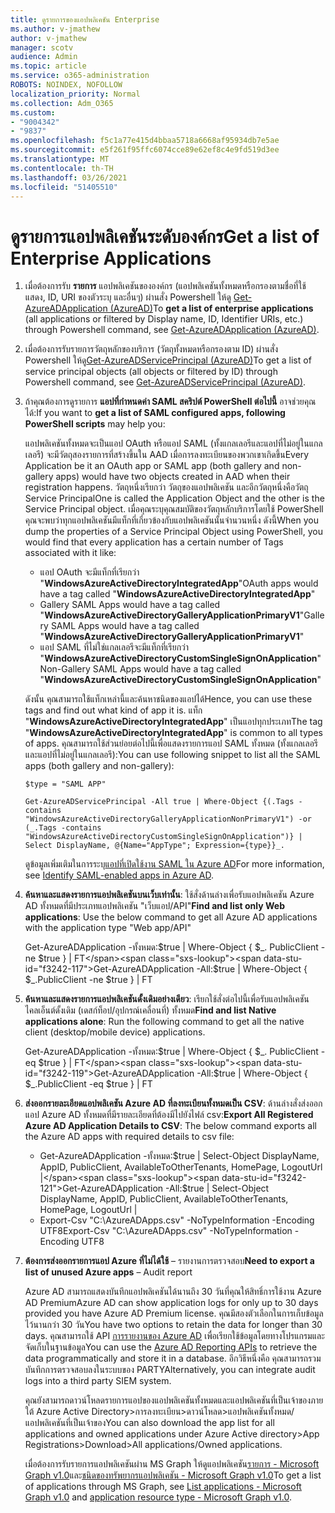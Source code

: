 ```yaml
---
title: ดูรายการของแอปพลิเคชัน Enterprise
ms.author: v-jmathew
author: v-jmathew
manager: scotv
audience: Admin
ms.topic: article
ms.service: o365-administration
ROBOTS: NOINDEX, NOFOLLOW
localization_priority: Normal
ms.collection: Adm_O365
ms.custom:
- "9004342"
- "9837"
ms.openlocfilehash: f5c1a77e415d4bbaa5718a6668af95934db7e5ae
ms.sourcegitcommit: e5f261f95ffc6074cce89e62ef8c4e9fd519d3ee
ms.translationtype: MT
ms.contentlocale: th-TH
ms.lasthandoff: 03/26/2021
ms.locfileid: "51405510"
---
```

# <a name="get-a-list-of-enterprise-applications"></a><span data-ttu-id="f3242-102">ดูรายการแอปพลิเคชันระดับองค์กร</span><span class="sxs-lookup"><span data-stu-id="f3242-102">Get a list of Enterprise Applications</span></span>

1. <span data-ttu-id="f3242-103">เมื่อต้องการรับ **รายการ** แอปพลิเคชันขององค์กร (แอปพลิเคชันทั้งหมดหรือกรองตามชื่อที่ใช้แสดง, ID, URI ของตัวระบุ และอื่นๆ) ผ่านสั่ง Powershell ให้ดู [Get-AzureADApplication (AzureAD)](https://docs.microsoft.com/powershell/module/azuread/get-azureadapplication)</span><span class="sxs-lookup"><span data-stu-id="f3242-103">To **get a list of enterprise applications** (all applications or filtered by Display name, ID, Identifier URIs, etc.) through Powershell command, see [Get-AzureADApplication (AzureAD)](https://docs.microsoft.com/powershell/module/azuread/get-azureadapplication).</span></span>
2. <span data-ttu-id="f3242-104">เมื่อต้องการรับรายการวัตถุหลักของบริการ (วัตถุทั้งหมดหรือกรองตาม ID) ผ่านสั่ง Powershell ให้ดู[Get-AzureADServicePrincipal (AzureAD)](https://docs.microsoft.com/powershell/module/azuread/get-azureadserviceprincipal)</span><span class="sxs-lookup"><span data-stu-id="f3242-104">To get a list of service principal objects (all objects or filtered by ID) through Powershell command, see [Get-AzureADServicePrincipal (AzureAD)](https://docs.microsoft.com/powershell/module/azuread/get-azureadserviceprincipal).</span></span>
3. <span data-ttu-id="f3242-105">ถ้าคุณต้องการดูรายการ **แอปที่กําหนดค่า SAML สคริปต์ PowerShell ต่อไปนี้** อาจช่วยคุณได้:</span><span class="sxs-lookup"><span data-stu-id="f3242-105">If you want to **get a list of SAML configured apps, following PowerShell scripts** may help you:</span></span>

    <span data-ttu-id="f3242-106">แอปพลิเคชันทั้งหมดจะเป็นแอป OAuth หรือแอป SAML (ทั้งแกลเลอรีและแอปที่ไม่อยู่ในแกลเลอรี) จะมีวัตถุสองรายการที่สร้างขึ้นใน AAD เมื่อการลงทะเบียนของพวกเขาเกิดขึ้น</span><span class="sxs-lookup"><span data-stu-id="f3242-106">Every Application be it an OAuth app or SAML app (both gallery and non-gallery apps) would have two objects created in AAD when their registration happens.</span></span> <span data-ttu-id="f3242-107">วัตถุหนึ่งเรียกว่า วัตถุของแอปพลิเคชัน และอีกวัตถุหนึ่งคือวัตถุ Service Principal</span><span class="sxs-lookup"><span data-stu-id="f3242-107">One is called the Application Object and the other is the Service Principal object.</span></span> <span data-ttu-id="f3242-108">เมื่อคุณระบุคุณสมบัติของวัตถุหลักบริการโดยใช้ PowerShell คุณจะพบว่าทุกแอปพลิเคชันมีแท็กที่เกี่ยวข้องกับแอปพลิเคชันนั้นจํานวนหนึ่ง ดังนี้</span><span class="sxs-lookup"><span data-stu-id="f3242-108">When you dump the properties of a Service Principal Object using PowerShell, you would find that every application has a certain number of Tags associated with it like:</span></span>

    - <span data-ttu-id="f3242-109">แอป OAuth จะมีแท็กที่เรียกว่า "**WindowsAzureActiveDirectoryIntegratedApp**"</span><span class="sxs-lookup"><span data-stu-id="f3242-109">OAuth apps would have a tag called "**WindowsAzureActiveDirectoryIntegratedApp**"</span></span>
    - <span data-ttu-id="f3242-110">Gallery SAML Apps would have a tag called "**WindowsAzureActiveDirectoryGalleryApplicationPrimaryV1**"</span><span class="sxs-lookup"><span data-stu-id="f3242-110">Gallery SAML Apps would have a tag called "**WindowsAzureActiveDirectoryGalleryApplicationPrimaryV1**"</span></span>
    - <span data-ttu-id="f3242-111">แอป SAML ที่ไม่ใช่แกลเลอรีจะมีแท็กที่เรียกว่า "**WindowsAzureActiveDirectoryCustomSingleSignOnApplication**"</span><span class="sxs-lookup"><span data-stu-id="f3242-111">Non-Gallery SAML Apps would have a tag called "**WindowsAzureActiveDirectoryCustomSingleSignOnApplication**"</span></span>

    <span data-ttu-id="f3242-112">ดังนั้น คุณสามารถใช้แท็กเหล่านี้และค้นหาชนิดของแอปได้</span><span class="sxs-lookup"><span data-stu-id="f3242-112">Hence, you can use these tags and find out what kind of app it is.</span></span> <span data-ttu-id="f3242-113">แท็ก "**WindowsAzureActiveDirectoryIntegratedApp**" เป็นแอปทุกประเภท</span><span class="sxs-lookup"><span data-stu-id="f3242-113">The tag "**WindowsAzureActiveDirectoryIntegratedApp**" is common to all types of apps.</span></span> <span data-ttu-id="f3242-114">คุณสามารถใช้ส่วนย่อยต่อไปนี้เพื่อแสดงรายการแอป SAML ทั้งหมด (ทั้งแกลเลอรีและแอปที่ไม่อยู่ในแกลเลอรี):</span><span class="sxs-lookup"><span data-stu-id="f3242-114">You can use following snippet to list all the SAML apps (both gallery and non-gallery):</span></span>

    `$type = "SAML APP"`

    `Get-AzureADServicePrincipal -All true | Where-Object {(.Tags -contains "WindowsAzureActiveDirectoryGalleryApplicationNonPrimaryV1") -or (_.Tags -contains "WindowsAzureActiveDirectoryCustomSingleSignOnApplication")} | Select DisplayName, @{Name="AppType"; Expression={type}}_.`

    <span data-ttu-id="f3242-115">ดูข้อมูลเพิ่มเติมในการระบุ[แอปที่เปิดใช้งาน SAML ใน Azure AD](https://docs.microsoft.com/answers/questions/24259/identify-saml-enabled-apps-in-azure-ad.html)</span><span class="sxs-lookup"><span data-stu-id="f3242-115">For more information, see [Identify SAML-enabled apps in Azure AD](https://docs.microsoft.com/answers/questions/24259/identify-saml-enabled-apps-in-azure-ad.html).</span></span>

4. <span data-ttu-id="f3242-116">**ค้นหาและแสดงรายการแอปพลิเคชันบนเว็บเท่านั้น**: ใช้สั่งด้านล่างเพื่อรับแอปพลิเคชัน Azure AD ทั้งหมดที่มีประเภทแอปพลิเคชัน "เว็บแอป/API"</span><span class="sxs-lookup"><span data-stu-id="f3242-116">**Find and list only Web applications**: Use the below command to get all Azure AD applications with the application type "Web app/API"</span></span>

    <span data-ttu-id="f3242-117">Get-AzureADApplication -ทั้งหมด:$true | Where-Object { $_. PublicClient -ne $true } | FT</span><span class="sxs-lookup"><span data-stu-id="f3242-117">Get-AzureADApplication -All:$true | Where-Object { $_.PublicClient -ne $true } | FT</span></span>
5. <span data-ttu-id="f3242-118">**ค้นหาและแสดงรายการแอปพลิเคชันดั้งเดิมอย่างเดียว**: เรียกใช้สั่งต่อไปนี้เพื่อรับแอปพลิเคชันไคลเอ็นต์ดั้งเดิม (เดสก์ท็อป/อุปกรณ์เคลื่อนที่) ทั้งหมด</span><span class="sxs-lookup"><span data-stu-id="f3242-118">**Find and list Native applications alone**: Run the following command to get all the native client (desktop/mobile device) applications.</span></span>

    <span data-ttu-id="f3242-119">Get-AzureADApplication -ทั้งหมด:$true | Where-Object { $_. PublicClient -eq $true } | FT</span><span class="sxs-lookup"><span data-stu-id="f3242-119">Get-AzureADApplication -All:$true | Where-Object { $_.PublicClient -eq $true } | FT</span></span>
6. <span data-ttu-id="f3242-120">**ส่งออกรายละเอียดแอปพลิเคชัน Azure AD ที่ลงทะเบียนทั้งหมดเป็น CSV**: ด้านล่างสั่งส่งออกแอป Azure AD ทั้งหมดที่มีรายละเอียดที่ต้องมีไปยังไฟล์ csv:</span><span class="sxs-lookup"><span data-stu-id="f3242-120">**Export All Registered Azure AD Application Details to CSV**: The below command exports all the Azure AD apps with required details to csv file:</span></span>

    - <span data-ttu-id="f3242-121">Get-AzureADApplication -ทั้งหมด:$true | Select-Object DisplayName, AppID, PublicClient, AvailableToOtherTenants, HomePage, LogoutUrl |</span><span class="sxs-lookup"><span data-stu-id="f3242-121">Get-AzureADApplication -All:$true | Select-Object DisplayName, AppID, PublicClient, AvailableToOtherTenants, HomePage, LogoutUrl |</span></span>
    - <span data-ttu-id="f3242-122">Export-Csv "C:\AzureADApps.csv" -NoTypeInformation -Encoding UTF8</span><span class="sxs-lookup"><span data-stu-id="f3242-122">Export-Csv "C:\AzureADApps.csv" -NoTypeInformation -Encoding UTF8</span></span>

7. <span data-ttu-id="f3242-123">**ต้องการส่งออกรายการแอป Azure ที่ไม่ได้ใช้** – รายงานการตรวจสอบ</span><span class="sxs-lookup"><span data-stu-id="f3242-123">**Need to export a list of unused Azure apps** – Audit report</span></span>

    <span data-ttu-id="f3242-124">Azure AD สามารถแสดงบันทึกแอปพลิเคชันได้นานถึง 30 วันที่คุณให้สิทธิ์การใช้งาน Azure AD Premium</span><span class="sxs-lookup"><span data-stu-id="f3242-124">Azure AD can show application logs for only up to 30 days provided you have Azure AD Premium license.</span></span>
    <span data-ttu-id="f3242-125">คุณมีสองตัวเลือกในการเก็บข้อมูลไว้นานกว่า 30 วัน</span><span class="sxs-lookup"><span data-stu-id="f3242-125">You have two options to retain the data for longer than 30 days.</span></span> <span data-ttu-id="f3242-126">คุณสามารถใช้ API [การรายงานของ Azure AD](https://docs.microsoft.com/azure/active-directory/reports-monitoring/concept-reporting-api) เพื่อเรียกใช้ข้อมูลโดยทางโปรแกรมและจัดเก็บในฐานข้อมูล</span><span class="sxs-lookup"><span data-stu-id="f3242-126">You can use the [Azure AD Reporting APIs](https://docs.microsoft.com/azure/active-directory/reports-monitoring/concept-reporting-api) to retrieve the data programmatically and store it in a database.</span></span> <span data-ttu-id="f3242-127">อีกวิธีหนึ่งคือ คุณสามารถรวมบันทึกการตรวจสอบลงในระบบของ PARTY</span><span class="sxs-lookup"><span data-stu-id="f3242-127">Alternatively, you can integrate audit logs into a third party SIEM system.</span></span>

    <span data-ttu-id="f3242-128">คุณยังสามารถดาวน์โหลดรายการแอปของแอปพลิเคชันทั้งหมดและแอปพลิเคชันที่เป็นเจ้าของภายใต้ Azure Active Directory>การลงทะเบียน>ดาวน์โหลด>แอปพลิเคชันทั้งหมด/แอปพลิเคชันที่เป็นเจ้าของ</span><span class="sxs-lookup"><span data-stu-id="f3242-128">You can also download the app list for all applications and owned applications under Azure Active directory>App Registrations>Download>All applications/Owned applications.</span></span>

    <span data-ttu-id="f3242-129">เมื่อต้องการรับรายการแอปพลิเคชันผ่าน MS Graph ให้ดูแอปพลิเคชัน[รายการ - Microsoft Graph v1.0](https://docs.microsoft.com/graph/api/application-list)และ[ชนิดของทรัพยากรแอปพลิเคชัน - Microsoft Graph v1.0](https://docs.microsoft.com/graph/api/resources/application)</span><span class="sxs-lookup"><span data-stu-id="f3242-129">To get a list of applications through MS Graph, see [List applications - Microsoft Graph v1.0](https://docs.microsoft.com/graph/api/application-list) and [application resource type - Microsoft Graph v1.0](https://docs.microsoft.com/graph/api/resources/application).</span></span>
